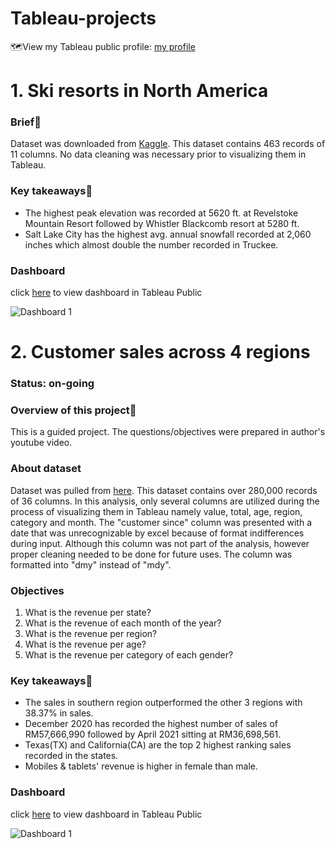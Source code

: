 # Tableau-projects
:world_map:View my Tableau public profile: [my profile](https://public.tableau.com/app/profile/muhammad.amin.bin.basiran)

# 1. Ski resorts in North America

### Brief:closed_book:

Dataset was downloaded from [Kaggle](https://www.kaggle.com/datasets/aryanjuyal/comparison-of-north-american-ski-resorts). This dataset contains 463 records of 11 columns. No data cleaning was necessary prior to visualizing them in Tableau. 

### Key takeaways:pushpin:

- The highest peak elevation was recorded at 5620 ft. at Revelstoke Mountain Resort followed by Whistler Blackcomb resort at 5280 ft.
- Salt Lake City has the highest avg. annual snowfall recorded at 2,060 inches which almost double the number recorded in Truckee.

### Dashboard
click [here](https://public.tableau.com/app/profile/muhammad.amin.bin.basiran/viz/ResortsinNorthAmerica/Dashboard1) to view dashboard in Tableau Public

![Dashboard 1](https://user-images.githubusercontent.com/111835474/209785627-a63c02b5-3fe0-4f2d-b45a-de4e7549502b.png)

# 2. Customer sales across 4 regions

### Status: on-going

### Overview of this project:closed_book:
This is a guided project. The questions/objectives were prepared in author's youtube video.

### About dataset
Dataset was pulled from [here](https://github.com/stanley-george-joseph/Customer-Analysis-Tableau). This dataset contains over 280,000 records of 36 columns. In this analysis, only several columns are utilized during the process of visualizing them in Tableau namely value, total, age, region, category and month. The "customer since" column was presented with a date that was unrecognizable by excel because of format indifferences during input. Although this column was not part of the analysis, however proper cleaning needed to be done for future uses. The column was formatted into "dmy" instead of "mdy".  

### Objectives
1. What is the revenue per state?
2. What is the revenue of each month of the year?
3. What is the revenue per region?
4. What is the revenue per age?
4. What is the revenue per category of each gender?

### Key takeaways:pushpin:

- The sales in southern region outperformed the other 3 regions with 38.37% in sales.
- December 2020 has recorded the highest number of sales of RM57,666,990 followed by April 2021 sitting at RM36,698,561.
- Texas(TX) and California(CA) are the top 2 highest ranking sales recorded in the states.
- Mobiles & tablets' revenue is higher in female than male.

### Dashboard
click [here](https://public.tableau.com/authoring/Customersalesanalysis_16722077501050/Dashboard1#1) to view dashboard in Tableau Public

![Dashboard 1](https://user-images.githubusercontent.com/111835474/209771027-e78c7fdc-1fc2-4236-b5d3-a684a818279d.png)

